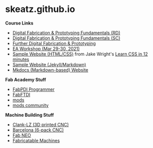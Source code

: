 # skeatz.github.io
**Course Links**
- [Digital Fabrication & Prototyping Fundamentals (RD)](https://rdorville.github.io/ep1000digfab)
- [Digital Fabrication & Prototyping Fundamentals (SC)](https://skeatz.github.io/DigitalFab-PrototypingFundamentals/)
- [Further Digital Fabrication & Prototyping](https://skeatz.github.io/Further-DF-and-Prototyping/)
- [EA Workshop (Mar 29-30, 2021)](https://skeatz.github.io/EA-Workshops-CAD/)
- [Sample Website (HTML/CSS)](https://skeatz.github.io/DFabWeb) from Jake Wright's [Learn CSS in 12 minutes](https://www.youtube.com/watch?v=0afZj1G0BIE)
- [Sample Website (Jekyll/Markdown)](https://skeatz.github.io/web-pk/)
- [Mkdocs (Markdown-based) Website](https://skeatz.github.io/web-pk/)

**Fab Academy Stuff**
- [FabPDI Programmer](https://skeatz.github.io/FabPDI/)
- [FabFTDI](https://skeatz.github.io/FabFTDI)
- [mods](https://skeatz.github.io/mods-sc/index.html)
- [mods community](http://modsproject.org/)

**Machine Building Stuff**
- [Clank-LZ (3D printed CNC)](https://gitlab.cba.mit.edu/jakeread/clank-lz)
- [Barcelona (6-pack CNC)](https://gitlab.com/fablabbcn-projects/cnc-machines/six-pack-cnc)
- [Fab NEO](https://fab.cba.mit.edu/classes/865.21/people/rahul/)
- [Fabricatable Machines](https://github.com/fellesverkstedet/fabricatable-machines/wiki)
